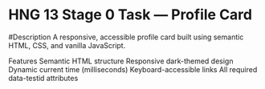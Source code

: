 # HNG 13 Stage 0 Task — Profile Card

#Description
A responsive, accessible profile card built using semantic HTML, CSS, and vanilla JavaScript.

Features
Semantic HTML structure
Responsive dark-themed design
Dynamic current time (milliseconds)
Keyboard-accessible links
All required data-testid attributes
